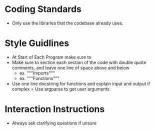 # Coding Standards
- Only use the libraries that the codebase already uses.

# Style Guidlines
- At Start of Each Program make sure to 
- Make sure to section each section of the code with double quote comments, and leave one line of space above and below
	- ex. """Imports"""
	- ex. """Functions"""
- Use one line docstring for functions and explain input and output if complex
= Use argparse to get user arguments

# Interaction Instructions
- Always ask clarifying questions if unsure
